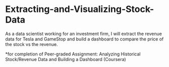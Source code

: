 # Extracting-and-Visualizing-Stock-Data

As a data scientist working for an investment firm, I will extract the revenue data for Tesla and GameStop and build a dashboard to compare the price of the stock vs the revenue.

*for completion of Peer-graded Assignment: Analyzing Historical Stock/Revenue Data and Building a Dashboard (Coursera)

